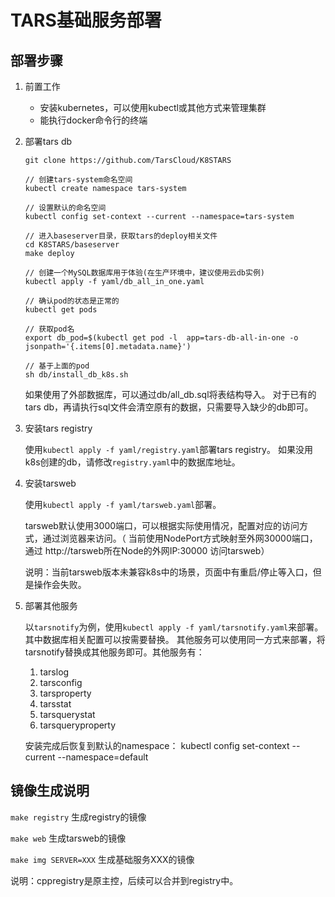 # TARS基础服务部署

## 部署步骤

1. 前置工作
   - 安装kubernetes，可以使用kubectl或其他方式来管理集群
   - 能执行docker命令行的终端

2. 部署tars db
   ```
   git clone https://github.com/TarsCloud/K8STARS

   // 创建tars-system命名空间
   kubectl create namespace tars-system

   // 设置默认的命名空间
   kubectl config set-context --current --namespace=tars-system
   
   // 进入baseserver目录，获取tars的deploy相关文件
   cd K8STARS/baseserver
   make deploy

   // 创建一个MySQL数据库用于体验(在生产环境中，建议使用云db实例)
   kubectl apply -f yaml/db_all_in_one.yaml

   // 确认pod的状态是正常的
   kubectl get pods

   // 获取pod名
   export db_pod=$(kubectl get pod -l  app=tars-db-all-in-one -o jsonpath='{.items[0].metadata.name}')

   // 基于上面的pod
   sh db/install_db_k8s.sh
   ```
   如果使用了外部数据库，可以通过db/all_db.sql将表结构导入。
   对于已有的tars db，再请执行sql文件会清空原有的数据，只需要导入缺少的db即可。
   

3. 安装tars registry
   
   使用`kubectl apply -f yaml/registry.yaml`部署tars registry。
   如果没用k8s创建的db，请修改`registry.yaml`中的数据库地址。

4. 安装tarsweb
   
   使用`kubectl apply -f yaml/tarsweb.yaml`部署。
   
   tarsweb默认使用3000端口，可以根据实际使用情况，配置对应的访问方式，通过浏览器来访问。（ 当前使用NodePort方式映射至外网30000端口，通过 http://tarsweb所在Node的外网IP:30000 访问tarsweb）
   
   说明：当前tarsweb版本未兼容k8s中的场景，页面中有重启/停止等入口，但是操作会失败。

5. 部署其他服务
   
   以`tarsnotify`为例，使用`kubectl apply -f yaml/tarsnotify.yaml`来部署。其中数据库相关配置可以按需要替换。
   其他服务可以使用同一方式来部署，将tarsnotify替换成其他服务即可。其他服务有：
   1. tarslog
   2. tarsconfig
   3. tarsproperty
   4. tarsstat
   5. tarsquerystat
   6. tarsqueryproperty


   安装完成后恢复到默认的namespace：
   kubectl config set-context --current --namespace=default

## 镜像生成说明

`make registry` 生成registry的镜像

`make web` 生成tarsweb的镜像

`make img SERVER=XXX` 生成基础服务XXX的镜像

说明：cppregistry是原主控，后续可以合并到registry中。
